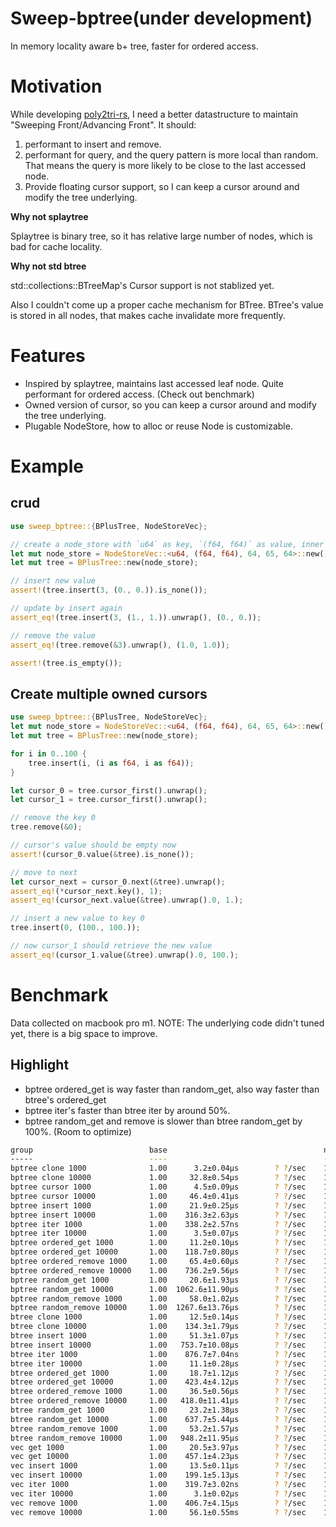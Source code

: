 # Sweep-bptree(under development)

In memory locality aware b+ tree, faster for ordered access.

# Motivation

While developing [poly2tri-rs](https://github.com/shuoli84/poly2tri-rs), I need a better datastructure to maintain "Sweeping Front/Advancing Front". It should:

1. performant to insert and remove.
2. performant for query, and the query pattern is more local than random. That means the query is more likely to be close to the last accessed node.
3. Provide floating cursor support, so I can keep a cursor around and modify the tree underlying.

**Why not splaytree**

Splaytree is binary tree, so it has relative large number of nodes, which is bad for cache locality.

**Why not std btree**

std::collections::BTreeMap's Cursor support is not stablized yet.

Also I couldn't come up a proper cache mechanism for BTree. BTree's value is stored in all nodes, that makes cache invalidate more frequently.

# Features

* Inspired by splaytree, maintains last accessed leaf node. Quite performant for ordered access. (Check out benchmark)
* Owned version of cursor, so you can keep a cursor around and modify the tree underlying.
* Plugable NodeStore, how to alloc or reuse Node is customizable.

# Example

## crud

```rust
use sweep_bptree::{BPlusTree, NodeStoreVec};

// create a node_store with `u64` as key, `(f64, f64)` as value, inner node size 64, child size 65, leaf node size 64
let mut node_store = NodeStoreVec::<u64, (f64, f64), 64, 65, 64>::new();
let mut tree = BPlusTree::new(node_store);

// insert new value
assert!(tree.insert(3, (0., 0.)).is_none());

// update by insert again
assert_eq!(tree.insert(3, (1., 1.)).unwrap(), (0., 0.));

// remove the value
assert_eq!(tree.remove(&3).unwrap(), (1.0, 1.0));

assert!(tree.is_empty());
```

## Create multiple owned cursors

``` rust
use sweep_bptree::{BPlusTree, NodeStoreVec};
let mut node_store = NodeStoreVec::<u64, (f64, f64), 64, 65, 64>::new();
let mut tree = BPlusTree::new(node_store);

for i in 0..100 {
    tree.insert(i, (i as f64, i as f64));
}

let cursor_0 = tree.cursor_first().unwrap();
let cursor_1 = tree.cursor_first().unwrap();

// remove the key 0
tree.remove(&0);

// cursor's value should be empty now
assert!(cursor_0.value(&tree).is_none());

// move to next
let cursor_next = cursor_0.next(&tree).unwrap();
assert_eq!(*cursor_next.key(), 1);
assert_eq!(cursor_next.value(&tree).unwrap().0, 1.);

// insert a new value to key 0
tree.insert(0, (100., 100.));

// now cursor_1 should retrieve the new value
assert_eq!(cursor_1.value(&tree).unwrap().0, 100.);
```

# Benchmark

Data collected on macbook pro m1.
NOTE: The underlying code didn't tuned yet, there is a big space to improve.

## Highlight

* bptree ordered_get is way faster than random_get, also way faster than btree's ordered_get
* bptree iter's faster than btree iter by around 50%.
* bptree random_get and remove is slower than btree random_get by 100%. (Room to optimize)

```bash
group                          base                                   new
-----                          ----                                   ---
bptree clone 1000              1.00      3.2±0.04µs        ? ?/sec    1.00      3.2±0.04µs        ? ?/sec
bptree clone 10000             1.00     32.8±0.54µs        ? ?/sec    1.00     32.8±0.54µs        ? ?/sec
bptree cursor 1000             1.00      4.5±0.09µs        ? ?/sec    1.00      4.5±0.09µs        ? ?/sec
bptree cursor 10000            1.00     46.4±0.41µs        ? ?/sec    1.00     46.4±0.41µs        ? ?/sec
bptree insert 1000             1.00     21.9±0.25µs        ? ?/sec    1.00     21.9±0.25µs        ? ?/sec
bptree insert 10000            1.00    316.3±2.63µs        ? ?/sec    1.00    316.3±2.63µs        ? ?/sec
bptree iter 1000               1.00    338.2±2.57ns        ? ?/sec    1.00    338.2±2.57ns        ? ?/sec
bptree iter 10000              1.00      3.5±0.07µs        ? ?/sec    1.00      3.5±0.07µs        ? ?/sec
bptree ordered_get 1000        1.00     11.2±0.10µs        ? ?/sec    1.00     11.2±0.10µs        ? ?/sec
bptree ordered_get 10000       1.00    118.7±0.80µs        ? ?/sec    1.00    118.7±0.80µs        ? ?/sec
bptree ordered_remove 1000     1.00     65.4±0.60µs        ? ?/sec    1.00     65.4±0.60µs        ? ?/sec
bptree ordered_remove 10000    1.00    736.2±9.56µs        ? ?/sec    1.00    736.2±9.56µs        ? ?/sec
bptree random_get 1000         1.00     20.6±1.93µs        ? ?/sec    1.00     20.6±1.93µs        ? ?/sec
bptree random_get 10000        1.00  1062.6±11.90µs        ? ?/sec    1.00  1062.6±11.90µs        ? ?/sec
bptree random_remove 1000      1.00     58.0±1.02µs        ? ?/sec    1.00     58.0±1.02µs        ? ?/sec
bptree random_remove 10000     1.00  1267.6±13.76µs        ? ?/sec    1.00  1267.6±13.76µs        ? ?/sec
btree clone 1000               1.00     12.5±0.14µs        ? ?/sec    1.00     12.5±0.14µs        ? ?/sec
btree clone 10000              1.00    134.3±1.79µs        ? ?/sec    1.00    134.3±1.79µs        ? ?/sec
btree insert 1000              1.00     51.3±1.07µs        ? ?/sec    1.00     51.3±1.07µs        ? ?/sec
btree insert 10000             1.00   753.7±10.08µs        ? ?/sec    1.00   753.7±10.08µs        ? ?/sec
btree iter 1000                1.00    876.7±7.04ns        ? ?/sec    1.00    876.7±7.04ns        ? ?/sec
btree iter 10000               1.00     11.1±0.28µs        ? ?/sec    1.00     11.1±0.28µs        ? ?/sec
btree ordered_get 1000         1.00     18.7±1.12µs        ? ?/sec    1.00     18.7±1.12µs        ? ?/sec
btree ordered_get 10000        1.00    423.4±4.12µs        ? ?/sec    1.00    423.4±4.12µs        ? ?/sec
btree ordered_remove 1000      1.00     36.5±0.56µs        ? ?/sec    1.00     36.5±0.56µs        ? ?/sec
btree ordered_remove 10000     1.00   418.0±11.41µs        ? ?/sec    1.00   418.0±11.41µs        ? ?/sec
btree random_get 1000          1.00     23.2±1.38µs        ? ?/sec    1.00     23.2±1.38µs        ? ?/sec
btree random_get 10000         1.00    637.7±5.44µs        ? ?/sec    1.00    637.7±5.44µs        ? ?/sec
btree random_remove 1000       1.00     53.2±1.57µs        ? ?/sec    1.00     53.2±1.57µs        ? ?/sec
btree random_remove 10000      1.00   948.2±11.95µs        ? ?/sec    1.00   948.2±11.95µs        ? ?/sec
vec get 1000                   1.00     20.5±3.97µs        ? ?/sec    1.00     20.5±3.97µs        ? ?/sec
vec get 10000                  1.00    457.1±4.23µs        ? ?/sec    1.00    457.1±4.23µs        ? ?/sec
vec insert 1000                1.00     13.5±0.11µs        ? ?/sec    1.00     13.5±0.11µs        ? ?/sec
vec insert 10000               1.00    199.1±5.13µs        ? ?/sec    1.00    199.1±5.13µs        ? ?/sec
vec iter 1000                  1.00    319.7±3.02ns        ? ?/sec    1.00    319.7±3.02ns        ? ?/sec
vec iter 10000                 1.00      3.1±0.02µs        ? ?/sec    1.00      3.1±0.02µs        ? ?/sec
vec remove 1000                1.00    406.7±4.15µs        ? ?/sec    1.00    406.7±4.15µs        ? ?/sec
vec remove 10000               1.00     56.1±0.55ms        ? ?/sec    1.00     56.1±0.55ms        ? ?/sec
```
